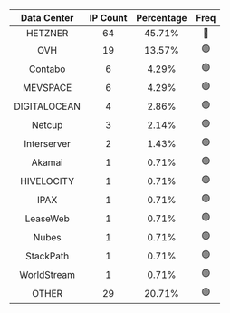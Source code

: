 | Data Center | IP Count | Percentage | Freq |
|:------------:|:--------:|:-----------:|:-----:|
| HETZNER | 64 | 45.71% | 🔴 |
| OVH | 19 | 13.57% | 🟢 |
| Contabo | 6 | 4.29% | 🟢 |
| MEVSPACE | 6 | 4.29% | 🟢 |
| DIGITALOCEAN | 4 | 2.86% | 🟢 |
| Netcup | 3 | 2.14% | 🟢 |
| Interserver | 2 | 1.43% | 🟢 |
| Akamai | 1 | 0.71% | 🟢 |
| HIVELOCITY | 1 | 0.71% | 🟢 |
| IPAX | 1 | 0.71% | 🟢 |
| LeaseWeb | 1 | 0.71% | 🟢 |
| Nubes | 1 | 0.71% | 🟢 |
| StackPath | 1 | 0.71% | 🟢 |
| WorldStream | 1 | 0.71% | 🟢 |
| OTHER | 29 | 20.71% | 🟢 |